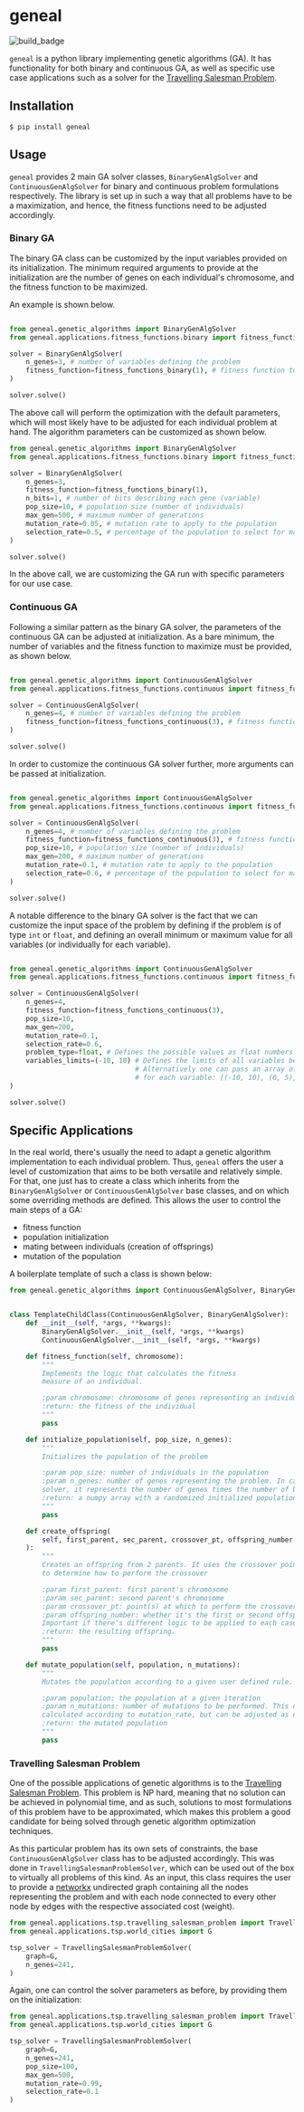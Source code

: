 # geneal

![build_badge](https://github.com/diogomatoschaves/geneal/workflows/build/badge.svg)

`geneal` is a python library implementing genetic algorithms (GA). It has functionality for both binary and continuous GA,
as well as specific use case applications such as a solver for the
[Travelling Salesman Problem](https://en.wikipedia.org/wiki/Travelling_salesman_problem). 

## Installation

```
$ pip install geneal
```

## Usage

`geneal` provides 2 main GA solver classes, `BinaryGenAlgSolver` and `ContinuousGenAlgSolver` 
for binary and continuous problem formulations respectively. The library is set up in such a way that all problems
have to be a maximization, and hence, the fitness functions need to be adjusted accordingly.

### Binary GA

The binary GA class can be customized by the input variables provided on its initialization. 
The minimum required arguments to provide at the initialization are the number of genes on each individual's
chromosome, and the fitness function to be maximized. 

An example is shown below.

```python

from geneal.genetic_algorithms import BinaryGenAlgSolver
from geneal.applications.fitness_functions.binary import fitness_functions_binary

solver = BinaryGenAlgSolver(
    n_genes=3, # number of variables defining the problem
    fitness_function=fitness_functions_binary(1), # fitness function to be maximized
)

solver.solve()

```

The above call will perform the optimization with the default parameters, which will most likely have to be adjusted for
each individual problem at hand. The algorithm parameters can be customized as shown below.

```python
from geneal.genetic_algorithms import BinaryGenAlgSolver
from geneal.applications.fitness_functions.binary import fitness_functions_binary

solver = BinaryGenAlgSolver(
    n_genes=3,
    fitness_function=fitness_functions_binary(1), 
    n_bits=1, # number of bits describing each gene (variable)
    pop_size=10, # population size (number of individuals)
    max_gen=500, # maximum number of generations
    mutation_rate=0.05, # mutation rate to apply to the population
    selection_rate=0.5, # percentage of the population to select for mating
)

solver.solve()

```

In the above call, we are customizing the GA run with specific parameters for our use case.

### Continuous GA

Following a similar pattern as the binary GA solver, the parameters of the continuous GA can be adjusted at initialization.
As a bare minimum, the number of variables and the fitness function to maximize must be provided, as shown below.

```python

from geneal.genetic_algorithms import ContinuousGenAlgSolver
from geneal.applications.fitness_functions.continuous import fitness_functions_continuous

solver = ContinuousGenAlgSolver(
    n_genes=4, # number of variables defining the problem
    fitness_function=fitness_functions_continuous(3), # fitness function to be maximized
)

solver.solve()

```

In order to customize the continuous GA solver further, more arguments can be passed at initialization.

```python

from geneal.genetic_algorithms import ContinuousGenAlgSolver
from geneal.applications.fitness_functions.continuous import fitness_functions_continuous

solver = ContinuousGenAlgSolver(
    n_genes=4, # number of variables defining the problem
    fitness_function=fitness_functions_continuous(3), # fitness function to be maximized
    pop_size=10, # population size (number of individuals)
    max_gen=200, # maximum number of generations
    mutation_rate=0.1, # mutation rate to apply to the population
    selection_rate=0.6, # percentage of the population to select for mating
)

solver.solve()

```

A notable difference to the binary GA solver is the fact that we can customize the input space of the problem
by defining if the problem is of type `int` or `float`, and defining an overall minimum or maximum value for all
variables (or individually for each variable).

```python

from geneal.genetic_algorithms import ContinuousGenAlgSolver
from geneal.applications.fitness_functions.continuous import fitness_functions_continuous

solver = ContinuousGenAlgSolver(
    n_genes=4, 
    fitness_function=fitness_functions_continuous(3),
    pop_size=10,
    max_gen=200,
    mutation_rate=0.1,
    selection_rate=0.6,
    problem_type=float, # Defines the possible values as float numbers
    variables_limits=(-10, 10) # Defines the limits of all variables between -10 and 10. 
                               # Alternatively one can pass an array of tuples defining the limits
                               # for each variable: [(-10, 10), (0, 5), (0, 5), (-20, 20)]
)

solver.solve()

```

## Specific Applications

In the real world, there's usually the need to adapt a genetic algorithm implementation to each individual problem.
Thus, `geneal` offers the user a level of customization that aims to be both versatile and relatively simple. For that,
one just has to create a class which inherits from the `BinaryGenAlgSolver` or `ContinuousGenAlgSolver`
base classes, and on which some overriding methods are defined. This allows the user to control the main steps of a GA:

- fitness function
- population initialization
- mating between individuals (creation of offsprings)
- mutation of the population
 
A boilerplate template of such a class is shown below:

```python
from geneal.genetic_algorithms import ContinuousGenAlgSolver, BinaryGenAlgSolver


class TemplateChildClass(ContinuousGenAlgSolver, BinaryGenAlgSolver):
    def __init__(self, *args, **kwargs):
        BinaryGenAlgSolver.__init__(self, *args, **kwargs)
        ContinuousGenAlgSolver.__init__(self, *args, **kwargs)

    def fitness_function(self, chromosome):
        """
        Implements the logic that calculates the fitness
        measure of an individual.

        :param chromosome: chromosome of genes representing an individual
        :return: the fitness of the individual
        """
        pass

    def initialize_population(self, pop_size, n_genes):
        """
        Initializes the population of the problem

        :param pop_size: number of individuals in the population
        :param n_genes: number of genes representing the problem. In case of the binary
        solver, it represents the number of genes times the number of bits per gene
        :return: a numpy array with a randomized initialized population
        """
        pass

    def create_offspring(
        self, first_parent, sec_parent, crossover_pt, offspring_number
    ):
        """
        Creates an offspring from 2 parents. It uses the crossover point(s)
        to determine how to perform the crossover

        :param first_parent: first parent's chromosome
        :param sec_parent: second parent's chromosome
        :param crossover_pt: point(s) at which to perform the crossover
        :param offspring_number: whether it's the first or second offspring from a pair of parents.
        Important if there's different logic to be applied to each case.
        :return: the resulting offspring.
        """
        pass

    def mutate_population(self, population, n_mutations):
        """
        Mutates the population according to a given user defined rule.

        :param population: the population at a given iteration
        :param n_mutations: number of mutations to be performed. This number is 
        calculated according to mutation_rate, but can be adjusted as needed inside this function
        :return: the mutated population
        """
        pass

```

### Travelling Salesman Problem

One of the possible applications of genetic algorithms is to the 
[Travelling Salesman Problem](https://en.wikipedia.org/wiki/Travelling_salesman_problem). This problem is NP hard,
meaning that no solution can be achieved in polynomial time, and as such, solutions to most formulations of 
this problem have to be approximated, which makes this problem a good candidate for being solved through
genetic algorithm optimization techniques.

As this particular problem has its own sets of constraints, the base `ContinuousGenAlgSolver` class has to 
be adjusted accordingly. This was done in `TravellingSalesmanProblemSolver`, which can be used out of the box to virtually
all problems of this kind. As an input, this class requires the user to provide a 
[networkx](https://networkx.github.io/documentation/stable/) undirected graph containing all the nodes
representing the problem and with each node connected to every other node by edges with the respective 
associated cost (weight).

```python
from geneal.applications.tsp.travelling_salesman_problem import TravellingSalesmanProblemSolver
from geneal.applications.tsp.world_cities import G

tsp_solver = TravellingSalesmanProblemSolver(
    graph=G,
    n_genes=241, 
)
```

Again, one can control the solver parameters as before, by providing them on the initialization:

```python
from geneal.applications.tsp.travelling_salesman_problem import TravellingSalesmanProblemSolver
from geneal.applications.tsp.world_cities import G

tsp_solver = TravellingSalesmanProblemSolver(
    graph=G,
    n_genes=241,
    pop_size=100,
    max_gen=500,
    mutation_rate=0.99,
    selection_rate=0.1 
)
```